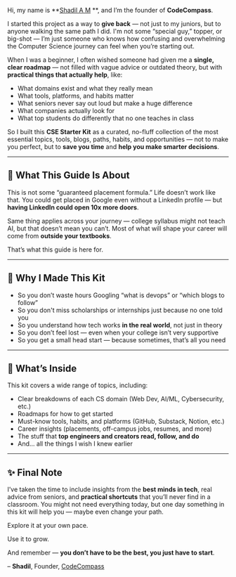 



Hi, my name is **[Shadil A M](https://www.linkedin.com/in/shadilam/) **, and I’m the founder of **CodeCompass**.

I started this project as a way to **give back** — not just to my juniors, but to anyone walking the same path I did. I'm not some “special guy,” topper, or big-shot — I’m just someone who knows how confusing and overwhelming the Computer Science journey can feel when you’re starting out.

When I was a beginner, I often wished someone had given me a **single, clear roadmap** — not filled with vague advice or outdated theory, but with **practical things that actually help**, like:

* What domains exist and what they really mean
* What tools, platforms, and habits matter
* What seniors never say out loud but make a huge difference
* What companies actually look for
* What top students do differently that no one teaches in class

So I built this **CSE Starter Kit** as a curated, no-fluff collection of the most essential topics, tools, blogs, paths, habits, and opportunities — not to make you perfect, but to **save you time** and **help you make smarter decisions**.

---

## 🧭 What This Guide Is About

This is not some “guaranteed placement formula.” Life doesn’t work like that. You could get placed in Google even without a LinkedIn profile — but **having LinkedIn could open 10x more doors**.

Same thing applies across your journey — college syllabus might not teach AI, but that doesn’t mean you can’t. Most of what will shape your career will come from **outside your textbooks**.

That’s what this guide is here for.

---

## 🚀 Why I Made This Kit

* So you don’t waste hours Googling “what is devops” or “which blogs to follow”
* So you don't miss scholarships or internships just because no one told you
* So you understand how tech works **in the real world**, not just in theory
* So you don’t feel lost — even when your college isn’t very supportive
* So you get a small head start — because sometimes, that’s all you need

---

## 🧠 What’s Inside

This kit covers a wide range of topics, including:

* Clear breakdowns of each CS domain (Web Dev, AI/ML, Cybersecurity, etc.)
* Roadmaps for how to get started
* Must-know tools, habits, and platforms (GitHub, Substack, Notion, etc.)
* Career insights (placements, off-campus jobs, resumes, and more)
* The stuff that **top engineers and creators read, follow, and do**
* And… all the things I wish I knew earlier

---

## ✨ Final Note

I’ve taken the time to include insights from the **best minds in tech**, real advice from seniors, and **practical shortcuts** that you’ll never find in a classroom. You might not need everything today, but one day something in this kit will help you — maybe even change your path.

Explore it at your own pace.

Use it to grow.

And remember — **you don’t have to be the best, you just have to start**.

– **Shadil**,
Founder, [CodeCompass](https://code-compass-website.vercel.app/)


